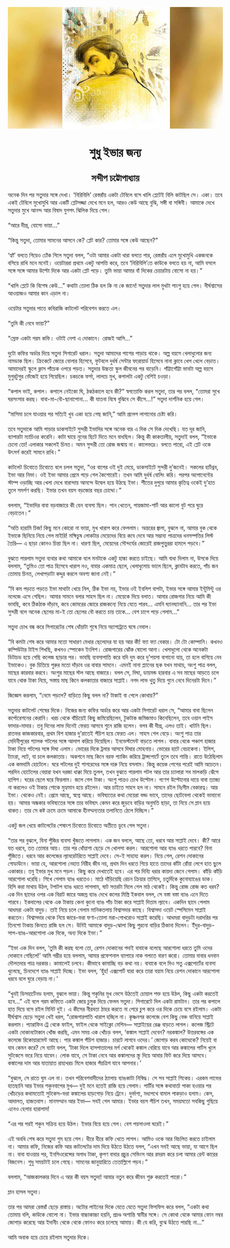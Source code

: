 <div align=center> <img src="../../metadata/images/rabibasariya/short-story:-শুধু-ইভার-জন্য.jpg" align="center" ></div>
<h1 align=center> শুধু ইভার জন্য</h1>
<h2 align=center>সন্দীপ চট্টোপাধ্যায়</h2>
অনেক দিন পর সতুদার সঙ্গে দেখা। ‘নিরিবিলি’ রেস্তরাঁয় একটা টেবিলে বসে খালি প্লেটেই বিলি কাটছিল সে। একা। তবে একই টেবিলে মুখোমুখি আর একটি প্লেটসজ্জা দেখে মনে হল, আরও কেউ আছে বুঝি, সঙ্গী বা সঙ্গিনী। আমাকে দেখে সতুদার মুখে আনন্দ আর বিষাদ যুগপৎ ঝিলিক দিয়ে গেল।<br> <br>“আরে দীপ্র, বোসো ভায়া...”<br> <br>“কিন্তু সতুদা, তোমার সামনের আসনে কে? প্লেট কার? তোমার সঙ্গে কেউ আছেন?”<br> <br>‘হ্যাঁ’ বলতে গিয়েও ঢোঁক গিলে সতুদা বলল, “ওটা আমার একটা ধারা বলতে পার, রেস্তরাঁয় এলে মুখোমুখি একজনকে বসিয়ে রাখি মনে মনেই। ওয়েটাররা প্রথমে একটু আপত্তি করে, তবে ‘নিরিবিলি’তে কাউকে বলতে হয় না, আমি বসলে সঙ্গে সঙ্গে আমার উল্টো দিকে আর একটা প্লেট পড়ে। তুমি ভায়া আমার বাঁ দিকের চেয়ারটায় বোসো না হয়।”<br> <br>“খালি প্লেটে কি বিশেষ কেউ...” কথাটা তোলা ঠিক হল কি না কে জানে! সতুদার লাল মুখটা পাংশু হয়ে গেল। দীর্ঘশ্বাসের আওয়াজও আমার কান এড়াল না।<br> <br>ওয়েটার সতুদার পাতে কবিরাজি কাটলেট পরিবেশন করতে এল।<br> <br>“তুমি কী নেবে ভায়া?”<br> <br>“স্রেফ একটা গরম কফি। ওটাই নেশা এ দোকানে। রোজই আসি...”<br> <br>দুটো কফির অর্ডার দিয়ে সতুদা সিগারেট ধরাল। সতুদা আমাদের পাশের পাড়ায় থাকে। অল্প বয়সে খেলাধুলোর জন্য নামডাক ছিল। ক্রিকেটে জোরে বোলার হিসেবে, ফুটবলে দুর্ধর্ষ সেন্টার ফরোয়ার্ড হিসেবে নানা ক্লাবে খেপ খেলে বেড়াত। আমাদেরই স্কুলে ক্লাস পাঁচেক ওপরে পড়ত। সতুদার উচ্চতা স্কুল জীবনের পর বাড়েনি। গাঁট্টাগোঁট্টা ভাবটা অল্প বয়সে মুগুরটুগুর ভেঁজেই  হয়ে গিয়েছিল। চকচকে ফর্সা, লালচে মুখ, কপালটা একটু বেশিই চওড়া।<br> <br>“কপাল ভাই, কপাল। কপালে নেইকো ঘি, ঠকঠকালে হবে কী?” স্বগতোক্তি করল সতুদা, তার পর বলল, “তোমরা সুখে ঘরসংসার করছ। বাবা-মা-বৌ-ছানাপোনা... কী যাতনা বিষে বুঝিবে সে কীসে...!” সতুদা দার্শনিক হয়ে গেল।<br> <br>“মাসিমা চলে যাওয়ার পর সত্যিই খুব একা হয়ে গেছ জানি,” আমি প্রলেপ লাগানোর চেষ্টা করি।<br> <br>তবে সতুদাকে আমি পাড়ার ডাকসাইটে সুন্দরী ইভাদির সঙ্গে অনেক বার এ দিক সে দিক দেখেছি। যত দূর জানি, ব্যাপারটা ম্যাচিওর করেনি। কাটা ঘায়ে নুনের ছিটে দিতে মনে বাধছিল। কিন্তু কী কাকতালীয়, সতুদাই বলল, “ইভাকে চেনো তো! এলাকার সকলেই চিনত। অমন সুন্দরী তো রোজ জন্মায় না। কালেভদ্রে। বলতে পারো, এই প্লেট ওকে উৎসর্গ করেই সামনে রাখি।”<br> <br>কাটলেট চিবোতে চিবোতে বলে চলল সতুদা, “ওর বাপের ওই দুই মেয়ে, ডাকসাইটে সুন্দরী দু’জনেই। সকলের হার্টথ্রব, ইভা আর নিভা। ওই ইভা আমার প্রেমে পড়ে গেল কৈশোরেই। তখন আমি দুর্ধর্ষ বোলিং করি। পরপর অপোনেন্টের স্টাম্প ওড়াচ্ছি আর খেলা দেখে বারান্দায় আনন্দে উদ্বেল হয়ে উঠছে ইভা। শীতের দুপুরে আমার কৃতিত্ব ওকেই দু’হাত তুলে সমর্পণ করছি। ইভার তখন বয়স বড়জোর বছর চোদ্দো।”<br> <br>বললাম, “ইভাদির বাবা বড়বাজারে কী যেন ব্যবসা ছিল। পান খেতেন, পায়জামা-শার্ট আর কালো বুট পরে ঘুরে বেড়াতেন।”<br> <br>“অতি হারামি চিজ! কিছু মনে কোরো না ভায়া, মুখ খারাপ করে ফেললাম। অন্তরের জ্বালা, বুঝলে না, আমার বুক থেকে ইভাকে ছিনিয়ে নিয়ে গেল মাইরি! মক্ষিচুষ লোকটার মেয়েদের বিয়ে কবে দেবে আর সম্ভাব্য পাত্রদের ধনসম্পত্তির লিস্ট তৈরি— এ ছাড়া কোনও চিন্তা ছিল না। ধারণা ছিল, মেয়েদের সৌন্দর্যের জোরেই রাজপুত্তুররা হামলে পড়বে।”<br> <br>বুঝতে পারলাম সতুদা ব্যথার কথা আমাকে বলে মনটাকে একটু হাল্কা করতে চাইছে। আমি বাধা দিলাম না, উসকে দিয়ে বললাম, “তুমিও তো পাত্র হিসেবে খারাপ নও, বাবার একমাত্র ছেলে, খেলাধুলোয় ভালে ছিলে, ক্লাবটাব করতে, পাঁচ জন তোমায় চিনত, লেখাপড়াটা কদ্দুর করলে অবশ্য জানা নেই।”<br> <br>“বি কম পড়তে পড়তে ইভা মাথাটা খেয়ে নিল, ঠিক ইভা নয়, ইভার ওই ইবলিশ বাপটা, ইভার সঙ্গে আমার ইন্টুমিন্টু ওর নলেজে এসে গে‌ছিল। আমার সামনে বলার সাহস ছিল না। মেয়েকে দিয়ে বলাত। আমার রোজগার নিয়ে আমি কী ভাবছি, কবে ঠিকঠাক দাঁড়াব, কবে কোমরের জোরে রাজকন্যে নিয়ে যেতে পারব... এমনি ঘ্যানঘ্যানানি... তার পর ইভা সুন্দরী বলে অনেক ছেলের মা-ই তো ছেলের বৌ করতে চায় তাকে... বেশ চাপে পড়ে গেলাম...”<br> <br>সতুদা চোখ বন্ধ করে সিগারেটের শেষ ধোঁয়াটা শুষে নিয়ে অ্যাশট্রেতে ঘষে নেবাল।<br> <br>“বি কমটা শেষ করে আমার মতো সাধারণ মেধার ছেলেদের যা হয় আর কী! ফ্যা ফ্যা বেকার। টো টো কোম্পানি। কখনও কম্পিউটার টাইপ শিখছি, কখনও স্পোকেন ইংলিশ। রোজগারের ঝোঁক ষোলো আনা। খেলাধুলো থেকে অনেকটা ডিটাচড হয়ে গেছি কলেজ ছাড়ার পর। ভাবছি ব্যবসাপাতি করে যদি দুম করে দু’পয়সা বাগানো যায়, তা হলে বাগিয়ে নেব ইভাকেও। বুক চিতিয়ে পুরুর মতো দাঁড়াব ওর বাবার সামনে। এমনই নানা প্ল্যানের ছক যখন মাথায়, অংশু পাত্র বলল, মাছের কারবার করবে। অংশুর মাছের স্টল আছে বাজারে। বলল সে, দিঘা, ডায়মন্ড হারবার এ সব মাছের আড়তে চলে যাবে থোক টাকা নিয়ে, সস্তায় মাছ কিনে কলকাতার বাজারে সাপ্লাই। নগদ লাভ থুতু দিয়ে গুনে নেবে দিনেরটা দিনে।”<br> <br>জিজ্ঞেস করলাম, “নেমে পড়লে? বাড়িতে কিছু বলল না? টাকাই বা পেলে কোথায়?”<br> <br>সতুদার কাটলেট শেষের দিকে। নিজের জন্য কফির অর্ডার করে আর একটা সিগারেট ধরাল সে, “আমার বাবা ছিলেন কর্পোরেশনের কেরানি। খরচ থেকে বাঁচিয়েই কিছু জমিয়েছিলেন, টুকটাক জমিজমাও কিনেছিলেন, তবে ওয়ান পাইস ফাদার-মাদার। তবু দিনের লাভ দিনেই ফেরত আসবে শুনে রাজি হলেন। বলব কী দীপ্র, এলও তাই। খাটনি ছিল। রাতভর কাজকারবার, প্রথম বিশ হাজার দু’রাতেই পঁচিশ হয়ে ফেরত এল। সাহস গেল বেড়ে। অংশু পাত্র তার মেদিনীপুরের শ্যালক পটলের সঙ্গে আলাপ করিয়ে দিয়েছিল। ইনভেস্টমেন্ট বাড়তে লাগল। বাবার থেকে পঞ্চাশ হাজার টাকা নিয়ে পটলের সঙ্গে দিঘা এলাম। ভোরের দিকে ট্রলার আসবে দিঘার মোহনায়। ভোরের হাটে বেচাকেনা। ইলিশ, ট্যাংরা, লটে, যা চলে কলকাতায়। অকশনে মাছ কিনে বরফ প্যাকিং করিয়ে ট্রান্সপোর্টে তুলে তবে শান্তি। রাতে উঠেছিলাম এক কমদামি হোটেলে। ঘরে পটলের দুই শাগরেদের সঙ্গে দারু নিয়ে বসলাম। কিন্তু কয়েক পেগের পরেই আমি অচেতন। পরদিন হোটেলের বেয়ারা যখন দরজা ধাক্কা দিয়ে তুলল, তখন বুঝতে পারলাম পটল আর তার চ্যালারা সব মালকড়ি ঝেঁপে হাপিশ। ঘরের ছেলে ঘরে ফিরলাম। জলে গেল টাকা। অংশু পাত্রও চোখ উল্টোল। গণেশ উল্টোনোর দায়ে বাবা ত্যাজ্য না করলেও ওই টাকার শোকে মুহ্যমান হয়ে রইলেন। আর চাইতে সাহস হল না। সামনে রইল নিঃসীম বেকারত্ব। আর ইভা। থেকেও নেই। প্রেমে আছে, স্বপ্নে আছে। ভবিষ্যতের কথা মেয়েরা বড্ড ভাবে, তাদের ছোটবেলা থেকেই ভাবানো হয়। আমার অন্ধকার ভবিষ্যতের সঙ্গে তার ভবিষ্যৎ কেমন করে জুড়বে বাড়ির অনুমতি ছাড়া, তা নিয়ে সে ম্লান হয়ে থাকত। তার সে কষ্ট ক্রমে ক্রমে আমাকে হীনম্মন্যতার তলানিতে ঠেলে দিচ্ছিল।”<br> <br>একটু জল খেয়ে কাটলেটের শেষাংশ চিবোতে চিবোতে অতীতে ডুবে গেল সতুদা।<br> <br>“তার পর বুঝলে, বিনা পুঁজির ব্যবসা খুঁজতে লাগলাম। এক জন বললে, আছে তো, ধরবে আর সাপ্লাই দেবে। কী? আরে যত ধরবে, তত তোমার আয়। তার পর ধোঁয়াশা ছেড়ে সে খোলসা করল। আরশোলা আর ব্যাঙ ধরতে পারবে? বিনা পুঁজিতে। ধরবে আর কলেজের ল্যাবরেটরিতে সাপ্লাই দেবে। সে-ই সাহায্য করল। নিয়ে গেল, রেশন দোকানের গোডাউনে। ভায়া হে, আরশোলা নেহাত নিরীহ জীব নয়, প্রথম দিন ধরতে গিয়ে হাতে তাদের কাঁটা রোঁয়া লেগে হাত ছুলে একাকার। তবু ইভার মুখ মনে পড়ল। কিছু করে দেখাতেই হবে। এর পর দিব্যি ধরার কায়দা জেনে গেলাম। কাঁড়ি কাঁড়ি আরশোলা ধরেছি। শিখে গেলাম ব্যাঙ ধরতেও। মাঠে দাঁড়িয়েছি রেচন ক্রিয়ার তাগিদে, চতুর্দিকে কুনোব্যাঙের ডাক। হিসি করা মাথায় উঠল, টপাটপ ব্যাঙ ধরতে লাগলাম, ষাট সত্তরটা মিলে গেল মাঠ থেকেই। কিন্তু রোজ রোজ কত ধরব? এক দিন ছাদের ওপর এক বিরাট জারে অজস্র ব্যাঙ দেখে কলের মিস্ত্রি ইকবাল বলল, সে বস্তা বস্তা ব্যাঙ এনে দিতে পারবে। ইকবালের থেকে এক টাকায় কেনা কুনো ব্যাঙ পাঁচ টাকা করে সাপ্লাই দিতাম ল্যাবে। একদিন ছাদে পেলাম আধমরা একটা বাদুড়। তাই নিয়ে চলে গেলাম মানিকতলায় বিশ্বাসদার কাছে। বিশ্বাসদা ওয়েট স্পেসিমেন সাপ্লাই করতেন। বিশ্বাসদার থেকে নিয়ে জারে-ভরা ফণা-তোলা মরা-গোখরোও সাপ্লাই করেছি। আধমরা বাদুড়টা দরাদরির পর তিনশো টাকায় কিনতে রাজি হল সে। উনিই আমাকে বাদুড়-ঝোলা কিছু পুরনো বাড়ির ঠিকানা দিলেন। ইঁদুর-বাদুড়-সাপ-ব্যাঙ-আরশোলা এক দিকে, অন্য দিকে ইভা।”<br> <br>“ইভা এক দিন বলল, ‘তুমি কী করছ বলো তো, রেশন দোকানের গদাই বাবাকে বলেছে আরশোলা ধরতে তুমি ওদের দোকানে গেছিলে!’ আমি গম্ভীর হয়ে বললাম, আমার প্রফেশনাল ব্যাপারে নাক গলাতে বারণ করো। তোমার বাবার ধনবান দৌলতদার পাত্র দরকার। কামালেই চলবে। কীভাবে কামাচ্ছি বড় কথা নয়। বাবাকে বলে দিও সতু এক্সপোর্টের ব্যবসা খুলেছে, চিনদেশে ব্যাঙ সাপ্লাই দিচ্ছে। ইভা বলল, ‘হুঁহ! এক্সপোর্ট যারা করে তারা বয়াম নিয়ে রেশন দোকানে আরশোলা ধরবে বলে ঘুরে বেড়ায় না।’<br> <br>“খুবই ডিসহার্টেনড হলাম, বুঝলে ভায়া। কিন্তু শকুনির মুখ ভেসে উঠতেই চোয়াল শক্ত হয়ে উঠল, কিছু একটা করতেই হবে...” এই বলে গরম কফিতে একটা জোর চুমুক দিয়ে ফেলল সতুদা। সিগারেটে দিল একটা রামটান। তার পর কপালে হাত দিয়ে বসে রইল মিনিট দুই। এ কীসের নীরবতা ঠাহর করতে না পেরে চুপ করে ওর দিকে চেয়ে বসে রইলাম। একটা দীর্ঘশ্বাস ছেড়ে সতুদা খেই ধরল, “রোজগারপাতি খারাপ হচ্ছিল না। কৃষ্ণনগর কলেজে বেশ কিছু বেঞ্চ বানিয়ে সাপ্লাই করলাম। প্যারাফিন ট্রে থেকে ফাইল, ফাইল থেকে সাইক্লো মেশিন— সাপ্লাইয়ের রেঞ্জ বাড়তে লাগল। কলেজ স্ট্রিটে একটা দোকানটোকান খোঁজ করছি, এমন সময় এক খোঁচড় বলল, ‘কঙ্কাল সাপ্লাই দেবেন? নরকঙ্কাল? উত্তরবঙ্গের এক কলেজে রিকোয়ারমেন্ট আছে। পার কঙ্কাল পঁচিশ হাজার। চারটে লাগবে ওদের।’ জোগাড় করব কোত্থেকে? নিয়েই বা যাব কেমন করে? সে ব্যাটা বলল, ‘টাকা দিলে হাসপাতালের মর্গ থেকেই কঙ্কাল বেরিয়ে যাবে আর কঙ্কালের পার্টস খুলে সুটকেসে ভরে নিয়ে যাবেন। লোক যাবে, সে টাকা নেবে আর কঙ্কালদের স্ক্রু দিয়ে আবার ফিট করে দিয়ে আসবে। কঙ্কালের দাম আর যাতায়াত রাহাখরচ মিলে হাজার পঁয়ত্রিশ যাবে আপনার।’<br> <br>“বুঝলে, সে রাতে ঘুম এল না। তখন পরিবেশবাদীদের ঠ্যালায় ব্যাঙকাটা নিষিদ্ধ। সে সব সাপ্লাই শিকেয়। এরকম লাভের হাতছানি আর ইভার শকুনবাপের মুখ— দুই মনে হতেই রাজি হয়ে গেলাম। পার্টির সঙ্গে কথাবার্তা পাকা হওয়ার পর খোঁচড়ের কথামতোই সুটকেস-ভরা কঙ্কালের হাড়গোড় নিয়ে ট্রেনে। দুর্ভাগ্য, মধ্যপথে বামাল পাকড়াও হলাম। কেস, আদালত, হাজতবাস। মানসম্মান আর ইভা— সবই গেল আমার। ইভার বয়স পঁচিশ তখন, সময়মতো সবকিছু গুছিয়ে এনেও হেলায় হারালাম!<br> <br>“এর পর পরই শকুন সক্রিয় হয়ে উঠল। ইভার বিয়ে হয়ে গেল। বেশ পয়সাওলা ঘরেই।”<br> <br>এই অবধি শেষ করে সতুদা গুম হয়ে গেল। ধীরে ধীরে কফি খেতে লাগল। আমিও ওকে আর বিচলিত করতে চাইলাম না। আমার কফি, নিজের কফি আর কাটলেটের দাম দিয়ে উঠতে উঠতে বলল, “এখন সবই আছে ভায়া, যা আগে ছিল না। বাবা যাওয়ার পর, ইনসিওরেন্সের অগাধ টাকা, কৃপণ বাবার প্রচুর সেভিংস আর রমরম করে চলা আমার রেন্ট কারের বিজনেস। শুধু সময়টাই চলে গেছে। সামনের জানুয়ারিতে তেতাল্লিশে পড়ব।”<br> <br>বললাম, “আজকালকার দিনে এ আর কী বয়স সতুদা! আবার নতুন করে জীবন শুরু করতেই পারো।”<br> <br>ম্লান হাসল সতুদা।<br> <br>তার পর আমরা রেস্তরাঁ ছেড়ে রাস্তায়। অটোর লাইনের দিকে যেতে যেতে সতুদা ফিসফিস করে বলল, “একটা কথা তোমায় বলি, কাউকে বোলো না। ইভার বাচ্চাকাচ্চা হয়নি, প্রচণ্ড অশান্তি স্বামীর সঙ্গে। সে কোথা থেকে আমার ফোন নম্বর জোগাড় করেছে আর ইদানীং থেকে থেকে ফোনও করে চলেছে আমায়। কী যে করি, বুঝে উঠতে পারছি না...”<br> <br>আমি অবাক হয়ে চেয়ে রইলাম সতুদার দিকে।<br> <br><br> <br>
